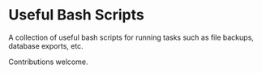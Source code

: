 # Useful Bash Scripts

A collection of useful bash scripts for running tasks such as file backups, database exports, etc.

Contributions welcome. 
